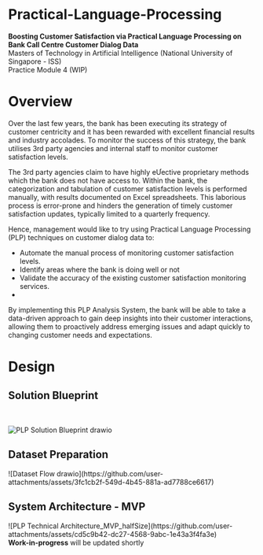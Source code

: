 # Practical-Language-Processing
<b>Boosting Customer Satisfaction via Practical Language Processing on Bank Call Centre Customer Dialog Data</b><br> 
Masters of Technology in Artificial Intelligence (National University of Singapore - ISS)<br> 
Practice Module 4 (WIP)<br>

<h1>Overview</h1>
Over the last few years, the bank has been executing its strategy of customer centricity and it has been rewarded with excellent financial results and industry accolades. To monitor the 
success of this strategy, the bank utilises 3rd party agencies and internal staff to monitor customer satisfaction levels. <br>

The 3rd party agencies claim to have highly eƯective proprietary methods which the bank does not have access to. Within the bank, the categorization and tabulation of customer satisfaction 
levels is performed manually, with results documented on Excel spreadsheets. This laborious process is error-prone and hinders the generation of timely customer satisfaction updates, 
typically limited to a quarterly frequency. <br>

Hence, management would like to try using Practical Language Processing (PLP) techniques on customer dialog data to: 
- Automate the manual process of monitoring customer satisfaction levels. 
- Identify areas where the bank is doing well or not 
- Validate the accuracy of the existing customer satisfaction monitoring services.
- <br>
By implementing this PLP Analysis System, the bank will be able to take a data-driven approach 
to gain deep insights into their customer interactions, allowing them to proactively address 
emerging issues and adapt quickly to changing customer needs and expectations. 
<br>

<h1>Design</h1>
<h2>Solution Blueprint</h2>
<br>


![PLP Solution Blueprint drawio](https://github.com/user-attachments/assets/e7bb6d58-2327-4289-b678-d548622d89c0)



<h2>Dataset Preparation</h2>
![Dataset Flow drawio](https://github.com/user-attachments/assets/3fc1cb2f-549d-4b45-881a-ad7788ce6617)



<br>
<h2>System Architecture - MVP</h2>
![PLP Technical Architecture_MVP_halfSize](https://github.com/user-attachments/assets/cd5c9b42-dc27-4568-9abc-1e43a3f4fa3e)




<br>
<b>Work-in-progress</b> will be updated shortly
<br>
